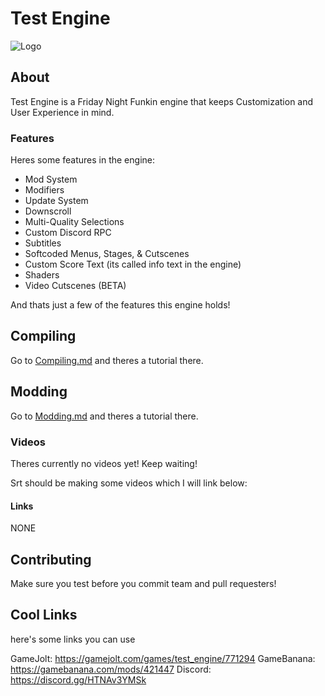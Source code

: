 # Test Engine
![Logo](https://github.com/Test-Engine-Team/Test-Engine-V1---FNF/blob/4d8b0e2ed659ea8ac0e4c30b93332ca400f8efce/art/logo.png)

## About
Test Engine is a Friday Night Funkin engine that keeps Customization and User Experience in mind.

### Features
Heres some features in the engine:

* Mod System
* Modifiers
* Update System
* Downscroll
* Multi-Quality Selections
* Custom Discord RPC
* Subtitles
* Softcoded Menus, Stages, & Cutscenes
* Custom Score Text (its called info text in the engine)
* Shaders
* Video Cutscenes (BETA)

And thats just a few of the features this engine holds!

## Compiling
Go to [Compiling.md](https://github.com/Test-Engine-Team/Test-Engine-V1---FNF/blob/master/docs/Compiling.md) and theres a tutorial there.

## Modding
Go to [Modding.md](https://github.com/Test-Engine-Team/Test-Engine-V1---FNF/blob/master/docs/Modding.md) and theres a tutorial there.

### Videos
Theres currently no videos yet!
Keep waiting!

Srt should be making some videos which I will link below:

#### Links
NONE

## Contributing
Make sure you test before you commit team and pull requesters!

## Cool Links
here's some links you can use

GameJolt: https://gamejolt.com/games/test_engine/771294
GameBanana: https://gamebanana.com/mods/421447
Discord: https://discord.gg/HTNAv3YMSk